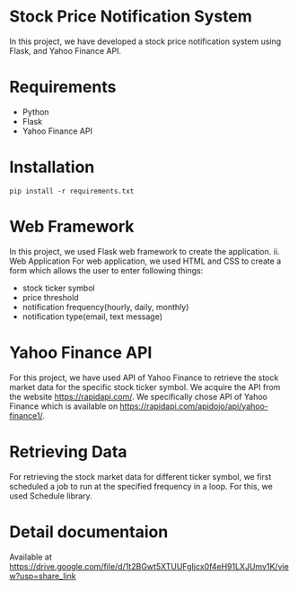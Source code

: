 # Stock Price Notification System

In this project, we have developed a stock price notification system using Flask, and Yahoo Finance API.

# Requirements
- Python
- Flask
- Yahoo Finance API
  
# Installation
`pip install -r requirements.txt`

# Web Framework
In this project, we used Flask web framework to create the application.
ii. Web Application
For web application, we used HTML and CSS to create a form which allows the user to enter following things:
- stock ticker symbol
- price threshold
- notification frequency(hourly, daily, monthly)
- notification type(email, text message)

# Yahoo Finance API
For this project, we have used API of Yahoo Finance to retrieve the stock market data for the specific stock ticker symbol. We acquire the API from the website https://rapidapi.com/. We specifically chose API of Yahoo Finance which is available on https://rapidapi.com/apidojo/api/yahoo-finance1/.

# Retrieving Data
For retrieving the stock market data for different ticker symbol, we first scheduled a job to run at the specified frequency in a loop. For this, we used Schedule library.

# Detail documentaion
Available at https://drive.google.com/file/d/1t2BGwt5XTUUFgIjcx0f4eH91LXJUmv1K/view?usp=share_link
